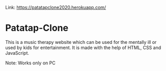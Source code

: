 Link: https://patatapclone2020.herokuapp.com/

# Patatap-Clone
This is a music therapy website which can be used for the mentally ill or used by kids for entertainment. It is made with the help of HTML, CSS and JavaScript.

Note: Works only on PC
